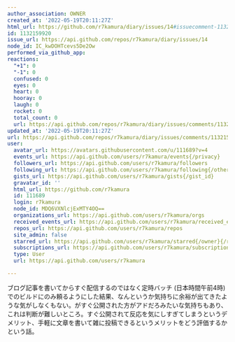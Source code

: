 ```yaml
---
author_association: OWNER
created_at: '2022-05-19T20:11:27Z'
html_url: https://github.com/r7kamura/diary/issues/14#issuecomment-1132159920
id: 1132159920
issue_url: https://api.github.com/repos/r7kamura/diary/issues/14
node_id: IC_kwDOHTcevs5De2Ow
performed_via_github_app: 
reactions:
  "+1": 0
  "-1": 0
  confused: 0
  eyes: 0
  heart: 0
  hooray: 0
  laugh: 0
  rocket: 0
  total_count: 0
  url: https://api.github.com/repos/r7kamura/diary/issues/comments/1132159920/reactions
updated_at: '2022-05-19T20:11:27Z'
url: https://api.github.com/repos/r7kamura/diary/issues/comments/1132159920
user:
  avatar_url: https://avatars.githubusercontent.com/u/111689?v=4
  events_url: https://api.github.com/users/r7kamura/events{/privacy}
  followers_url: https://api.github.com/users/r7kamura/followers
  following_url: https://api.github.com/users/r7kamura/following{/other_user}
  gists_url: https://api.github.com/users/r7kamura/gists{/gist_id}
  gravatar_id: ''
  html_url: https://github.com/r7kamura
  id: 111689
  login: r7kamura
  node_id: MDQ6VXNlcjExMTY4OQ==
  organizations_url: https://api.github.com/users/r7kamura/orgs
  received_events_url: https://api.github.com/users/r7kamura/received_events
  repos_url: https://api.github.com/users/r7kamura/repos
  site_admin: false
  starred_url: https://api.github.com/users/r7kamura/starred{/owner}{/repo}
  subscriptions_url: https://api.github.com/users/r7kamura/subscriptions
  type: User
  url: https://api.github.com/users/r7kamura

---
```

ブログ記事を書いてからすぐ配信するのではなく定時バッチ (日本時間午前4時) でのビルドにのみ頼るようにした結果、なんというか気持ちに余裕が出てきたような気がしなくもない。がすぐ公開された方がアドだろみたいな気持ちもあり、これは判断が難しいところ。すぐ公開されて反応を気にしすぎてしまうというデメリット、手軽に文章を書いて雑に投稿できるというメリットをどう評価するかという話。